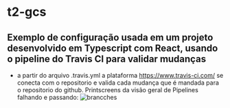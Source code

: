 # t2-gcs

## Exemplo de configuração usada em um projeto desenvolvido em Typescript com React, usando o pipeline do Travis CI para validar mudanças
- a partir do arquivo .travis.yml a plataforma https://www.travis-ci.com/ se conecta com o repositorio e valida cada mudança que é mandada para o repositorio do github.
Printscreens da visão geral de Pipelines falhando e passando:
![brancches](https://user-images.githubusercontent.com/33674561/201332418-6544974d-b40c-460b-8a46-23af61cdc46f.jpg)

